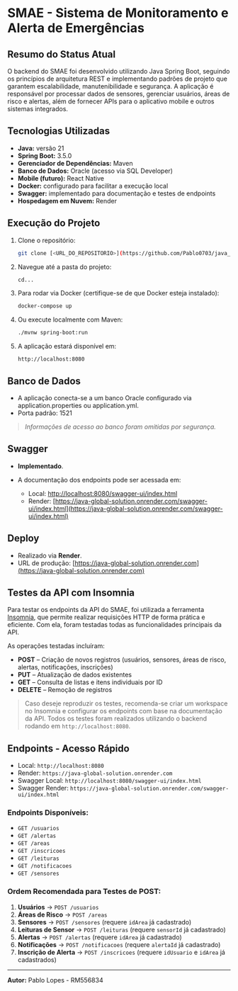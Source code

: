 # SMAE - Sistema de Monitoramento e Alerta de Emergências

## Resumo do Status Atual

O backend do SMAE foi desenvolvido utilizando Java Spring Boot, seguindo os princípios de arquitetura REST e implementando padrões de projeto que garantem escalabilidade, manutenibilidade e segurança. A aplicação é responsável por processar dados de sensores, gerenciar usuários, áreas de risco e alertas, além de fornecer APIs para o aplicativo mobile e outros sistemas integrados.

## Tecnologias Utilizadas

* **Java:** versão 21
* **Spring Boot:** 3.5.0
* **Gerenciador de Dependências:** Maven
* **Banco de Dados:** Oracle (acesso via SQL Developer)
* **Mobile (futuro):** React Native
* **Docker:** configurado para facilitar a execução local
* **Swagger:** implementado para documentação e testes de endpoints
* **Hospedagem em Nuvem:** Render

## Execução do Projeto

1. Clone o repositório:

   ```bash
   git clone [<URL_DO_REPOSITORIO>](https://github.com/Pablo0703/java_global_solution)
   ```

2. Navegue até a pasta do projeto:

   ```bash
   cd...
   ```

3. Para rodar via Docker (certifique-se de que Docker esteja instalado):

   ```bash
   docker-compose up
   ```

4. Ou execute localmente com Maven:

   ```bash
   ./mvnw spring-boot:run
   ```

5. A aplicação estará disponível em:

   ```
   http://localhost:8080
   ```

## Banco de Dados

* A aplicação conecta-se a um banco Oracle configurado via application.properties ou application.yml.
* Porta padrão: 1521

> *Informações de acesso ao banco foram omitidas por segurança.*

## Swagger

* **Implementado**.
* A documentação dos endpoints pode ser acessada em:

  * Local: [http://localhost:8080/swagger-ui/index.html](http://localhost:8080/swagger-ui/index.html)
  * Render: [https://java-global-solution.onrender.com/swagger-ui/index.html](https://java-global-solution.onrender.com/swagger-ui/index.html)

## Deploy

* Realizado via **Render**.
* URL de produção: [https://java-global-solution.onrender.com](https://java-global-solution.onrender.com)

## Testes da API com Insomnia

Para testar os endpoints da API do SMAE, foi utilizada a ferramenta [Insomnia](https://insomnia.rest/), que permite realizar requisições HTTP de forma prática e eficiente. Com ela, foram testadas todas as funcionalidades principais da API.

As operações testadas incluíram:

* **POST** – Criação de novos registros (usuários, sensores, áreas de risco, alertas, notificações, inscrições)
* **PUT** – Atualização de dados existentes
* **GET** – Consulta de listas e itens individuais por ID
* **DELETE** – Remoção de registros

> Caso deseje reproduzir os testes, recomenda-se criar um workspace no Insomnia e configurar os endpoints com base na documentação da API. Todos os testes foram realizados utilizando o backend rodando em `http://localhost:8080`.

## Endpoints - Acesso Rápido

* Local: `http://localhost:8080`
* Render: `https://java-global-solution.onrender.com`
* Swagger Local: `http://localhost:8080/swagger-ui/index.html`
* Swagger Render: `https://java-global-solution.onrender.com/swagger-ui/index.html`

### Endpoints Disponíveis:

* `GET /usuarios`
* `GET /alertas`
* `GET /areas`
* `GET /inscricoes`
* `GET /leituras`
* `GET /notificacoes`
* `GET /sensores`

### Ordem Recomendada para Testes de POST:

1. **Usuários** → `POST /usuarios`
2. **Áreas de Risco** → `POST /areas`
3. **Sensores** → `POST /sensores` (requere `idArea` já cadastrado)
4. **Leituras de Sensor** → `POST /leituras` (requere `sensorId` já cadastrado)
5. **Alertas** → `POST /alertas` (requere `idArea` já cadastrado)
6. **Notificações** → `POST /notificacoes` (requere `alertaId` já cadastrado)
7. **Inscrição de Alerta** → `POST /inscricoes` (requere `idUsuario` e `idArea` já cadastrados)

---

**Autor:** Pablo Lopes - RM556834
